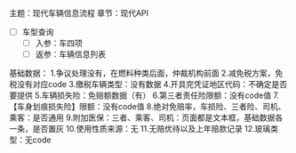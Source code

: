 主题：现代车辆信息流程
章节：现代API

- [ ] 车型查询
	- [ ] 入参：车四项
	- [ ] 返参：车辆信息列表

基础数据：
1.争议处理没有，在燃料种类后面，仲裁机构前面
2.减免税方案，免税没有对应code
3.缴税车辆类型：没有数据
4.开具完凭证地区代码：不确定是否要提供
5.车辆损失险：免赔额数据（有）
6.第三者责任险限额：没有code值
7.【车身划痕损失险】限额：没有code值
8.绝对免赔率，车损险、三者险、司机、乘客：是否通用
9.附加医保：三者、乘客、司机：页面都是文本框，基础数据各一条，是否置灰
10.使用性质来源：无
11.无赔优待以及上年赔款记录
12.玻璃类型：无code